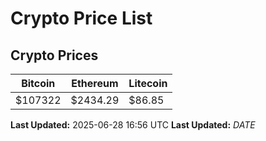 # Crypto Price List

## Crypto Prices
| Bitcoin | Ethereum | Litecoin |
| ------- | -------- | -------- |
| $107322 | $2434.29 | $86.85 |
**Last Updated:** 2025-06-28 16:56 UTC
**Last Updated:** $DATE$

